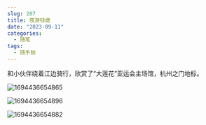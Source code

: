 ```yaml
---
slug: 207
title: 夜游钱塘
date: "2023-09-11"
categories: 
  - 随笔
tags:
  - 随手拍
---
```


和小伙伴绕着江边骑行，欣赏了“大莲花”亚运会主场馆，杭州之门地标。

![1694436654865](https://imgurl.zishu.me/images/old/1694436654865.jpg)

![1694436654896](https://imgurl.zishu.me/images/old/1694436654896.jpg)

![1694436654882](https://imgurl.zishu.me/images/old/1694436654882.jpg)